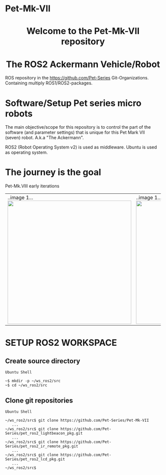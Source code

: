 # Pet-Mk-VII

<h1 align="center">Welcome to the Pet-Mk-VII repository</h1>
<h1 align="center">The ROS2 Ackermann Vehicle/Robot</h1>

ROS repository in the https://github.com/Pet-Series Git-Organizations.</br>
Containing multiply ROS1/ROS2-packages.

# Software/Setup Pet series micro robots #
The main objective/scope for this repository is to control the part of the software (and parameter settings) that is unique for this Pet Mark VII (seven) robot. A.k.a "The Ackermann".

ROS2 (Robot Operating System v2) is used as middleware.
Ubuntu is used as operating system.

# The journey is the goal
<table>
    <tr>Pet-Mk.VIII early iterations
      <td>..image 1...<br><img src="./doc/Pet-Mk.VII_build_phase_00(design_iterations).png" width="400px"></td>
      <td>..image 1...<br><img src="./doc/Pet-Mk.VII_build_phase_01(dummy).png" width="400px"></td>
    </tr>
</table>

# SETUP ROS2 WORKSPACE
## Create source directory
`Ubuntu Shell`
```
~$ mkdir -p ~/ws_ros2/src
~$ cd ~/ws_ros2/src
```
## Clone git repositories
`Ubuntu Shell`
```
~/ws_ros2/src$ git clone https://github.com/Pet-Series/Pet-Mk-VII
   ...
~/ws_ros2/src$ git clone https://github.com/Pet-Series/pet_ros2_lightbeacon_pkg.git
   ...
~/ws_ros2/src$ git clone https://github.com/Pet-Series/pet_ros2_ir_remote_pkg.git
   ...
~/ws_ros2/src$ git clone https://github.com/Pet-Series/pet_ros2_lcd_pkg.git
   ...
~/ws_ros2/src$
```
